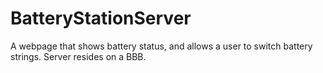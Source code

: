 # BatteryStationServer
A webpage that shows battery status, and allows a user to switch battery strings. Server resides on a BBB.
